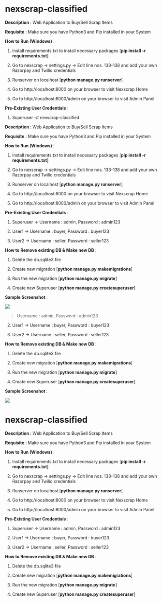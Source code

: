 # nexscrap-classified

**Description** : Web Application to Buy/Sell Scrap Items

**Requisite** : Make sure you have Python3 and Pip installed in your System

**How to Run (Windows)** :

1. Install requirements.txt to install necessary packages [**pip install -r requirements.txt**]

2. Go to nexscrap -> settings.py -> Edit line nos. 133-138 and add your own Razorpay and Twilio credentials

3. Runserver on localhost [**python manage.py runserver**]

4. Go to http://localhost:8000 on your browser to visit Nexscrap Home

5. Go to http://localhost:8000/admin on your browser to visit Admin Panel

**Pre-Existing User Credentials** :

1. Superuser -# nexscrap-classified

**Description** : Web Application to Buy/Sell Scrap Items

**Requisite** : Make sure you have Python3 and Pip installed in your System

**How to Run (Windows)** :

1. Install requirements.txt to install necessary packages [**pip install -r requirements.txt**]

2. Go to nexscrap -> settings.py -> Edit line nos. 133-138 and add your own Razorpay and Twilio credentials

3. Runserver on localhost [**python manage.py runserver**]

4. Go to http://localhost:8000 on your browser to visit Nexscrap Home

5. Go to http://localhost:8000/admin on your browser to visit Admin Panel

**Pre-Existing User Credentials** :

1. Superuser -> Username : admin, Password : admin123

2. User1 -> Username : buyer, Password : buyer123

3. User2 -> Username : seller, Password : seller123

**How to Remove existing DB & Make new DB** : 

1. Delete the db.sqlite3 file

2. Create new migration [**python manage.py makemigrations**]

3. Run the new migration [**python manage.py migrate**]

5. Create new Superuser [**python manage.py createsuperuser**]

**Sample Screenshot** :

![](screenshot.png)
> Username : admin, Password : admin123

2. User1 -> Username : buyer, Password : buyer123

3. User2 -> Username : seller, Password : seller123

**How to Remove existing DB & Make new DB** : 

1. Delete the db.sqlite3 file

2. Create new migration [**python manage.py makemigrations**]

3. Run the new migration [**python manage.py migrate**]

5. Create new Superuser [**python manage.py createsuperuser**]

**Sample Screenshot** :

![](screenshot.png)
# nexscrap-classified

**Description** : Web Application to Buy/Sell Scrap Items

**Requisite** : Make sure you have Python3 and Pip installed in your System

**How to Run (Windows)** :

1. Install requirements.txt to install necessary packages [**pip install -r requirements.txt**]

2. Go to nexscrap -> settings.py -> Edit line nos. 133-138 and add your own Razorpay and Twilio credentials

3. Runserver on localhost [**python manage.py runserver**]

4. Go to http://localhost:8000 on your browser to visit Nexscrap Home

5. Go to http://localhost:8000/admin on your browser to visit Admin Panel

**Pre-Existing User Credentials** :

1. Superuser -> Username : admin, Password : admin123

2. User1 -> Username : buyer, Password : buyer123

3. User2 -> Username : seller, Password : seller123

**How to Remove existing DB & Make new DB** : 

1. Delete the db.sqlite3 file

2. Create new migration [**python manage.py makemigrations**]

3. Run the new migration [**python manage.py migrate**]

5. Create new Superuser [**python manage.py createsuperuser**]

 
